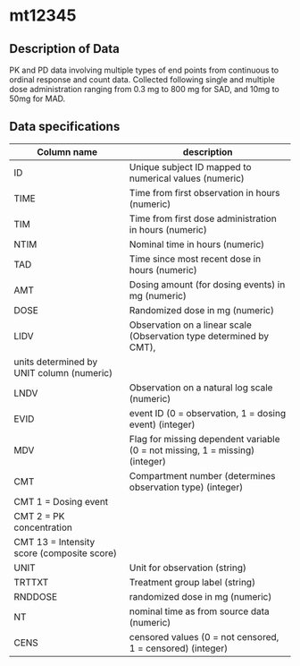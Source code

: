 # mt12345 

## Description of Data

PK and PD data involving multiple types of end points from continuous to ordinal response and count data. Collected following single and multiple dose administration ranging from 0.3 mg to 800 mg for SAD, and 10mg to 50mg for MAD.

## Data specifications

Column name | description
------------|------------
ID | Unique subject ID mapped to numerical values (numeric)
TIME | Time from first observation in hours (numeric)
TIM | Time from first dose administration in hours (numeric)
NTIM | Nominal time in hours (numeric)
TAD | Time since most recent dose in hours (numeric)
AMT | Dosing amount (for dosing events) in mg (numeric)
DOSE | Randomized dose in mg (numeric)
LIDV | Observation on a linear scale (Observation type determined by CMT), 
 | units determined by UNIT column (numeric)
LNDV | Observation on a natural log scale (numeric)
EVID | event ID  (0 = observation, 1 = dosing event) (integer)
MDV | Flag for missing dependent variable (0 = not missing, 1 = missing) (integer)
CMT | Compartment number (determines observation type) (integer)
   | CMT 1 = Dosing event
   | CMT 2 = PK concentration
   | CMT 13 = Intensity score (composite score)
UNIT | Unit for observation (string)
TRTTXT | Treatment group label (string)
RNDDOSE | randomized dose in mg (numeric)
NT | nominal time as from source data (numeric)
CENS | censored values (0 = not censored, 1 = censored) (integer)





